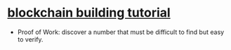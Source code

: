 # [blockchain building tutorial](https://medium.com/@vanflymen/learn-blockchains-by-building-one-117428612f46)

- Proof of Work: discover a number that must be difficult to find but easy to verify.
